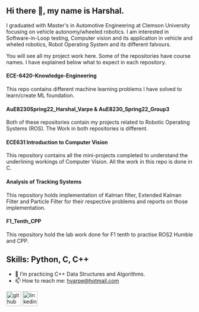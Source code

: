 ## Hi there 👋, my name is Harshal.

I graduated with Master's in Automotive Engineering at Clemson University focusing on vehicle autonomy/wheeled robotics.
I am interested in Software-in-Loop testing, Computer vision and its application in vehicle and wheled robotics, Robot Operating System and its different falvours.

You will see all my project work here. Some of the repositories have course names. I have explained below what to expect in each repository.

#### ECE-6420-Knowledge-Engineering
This repo contains different machine learning problems I have solved to learn/create ML foundation.

#### AuE8230Spring22_Harshal_Varpe & AuE8230_Spring22_Group3     
Both of these repositories contain my projects related to Robotic Operating Systems (ROS). The Work in both repositories is different.

#### ECE631 Introduction to Computer Vision 
This repository contains all the mini-projects completed to understand the underlining workings of Computer Vision. All the work in this repo is done in C.

#### Analysis of Tracking Systems
This repository holds implementation of Kalman filter, Extended Kalman Filter and Particle Filter for their respective problems and reports on those implementation.

#### F1_Tenth_CPP
This repository hold the lab work done for F1 tenth to practise ROS2 Humble and CPP.



## Skills: Python, C, C++

- 🔭 I’m practicing C++ Data Structures and Algorithms. 
- 📫 How to reach me: hvarpe@hotmail.com


[<img src='https://github.githubassets.com/assets/GitHub-Mark-ea2971cee799.png' alt='github' height='40'>](https://github.com/Abetelgeusian)  [<img src='https://upload.wikimedia.org/wikipedia/commons/thumb/8/81/LinkedIn_icon.svg/2048px-LinkedIn_icon.svg.png' alt='linkedin' height='40'>](https://www.linkedin.com/in/harshal-varpe//)  
<!--
[![Top Langs](https://github-readme-stats.vercel.app/api/top-langs/?username=Abetelgeusian)](https://github.com/anuraghazra/github-readme-stats)

![GitHub stats](https://github-readme-stats.vercel.app/api?username=Abetelgeusian&show_icons=true)  
-->


